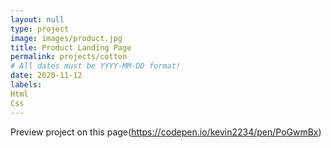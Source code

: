 ```yaml
---
layout: null
type: project
image: images/product.jpg
title: Product Landing Page
permalink: projects/cotton
# All dates must be YYYY-MM-DD format!
date: 2020-11-12
labels:
Html
Css
---
```

Preview project on this page(https://codepen.io/kevin2234/pen/PoGwmBx)
